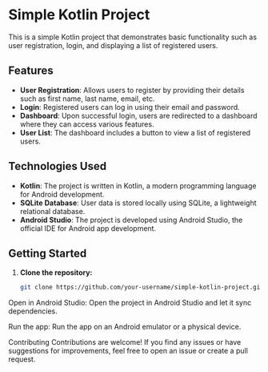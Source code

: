 # Simple Kotlin Project

This is a simple Kotlin project that demonstrates basic functionality such as user registration, login, and displaying a list of registered users.

## Features

- **User Registration**: Allows users to register by providing their details such as first name, last name, email, etc.
- **Login**: Registered users can log in using their email and password.
- **Dashboard**: Upon successful login, users are redirected to a dashboard where they can access various features.
- **User List**: The dashboard includes a button to view a list of registered users.

## Technologies Used

- **Kotlin**: The project is written in Kotlin, a modern programming language for Android development.
- **SQLite Database**: User data is stored locally using SQLite, a lightweight relational database.
- **Android Studio**: The project is developed using Android Studio, the official IDE for Android app development.

## Getting Started

1. **Clone the repository:**
   ```bash
   git clone https://github.com/your-username/simple-kotlin-project.git
   
Open in Android Studio:
Open the project in Android Studio and let it sync dependencies.

Run the app:
Run the app on an Android emulator or a physical device.

Contributing
Contributions are welcome! If you find any issues or have suggestions for improvements, feel free to open an issue or create a pull request.
